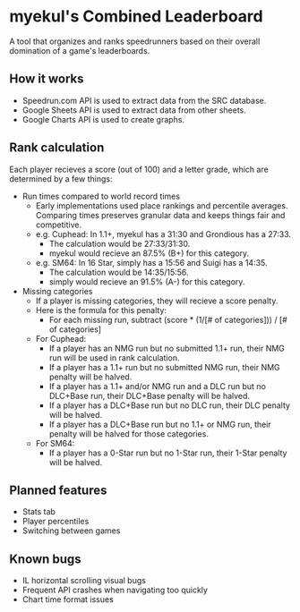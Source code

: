 # myekul's Combined Leaderboard
A tool that organizes and ranks speedrunners based on their overall domination of a game's leaderboards.

## How it works
- Speedrun.com API is used to extract data from the SRC database.
- Google Sheets API is used to extract data from other sheets.
- Google Charts API is used to create graphs.

## Rank calculation
Each player recieves a score (out of 100) and a letter grade, which are determined by a few things:
- Run times compared to world record times
    - Early implementations used place rankings and percentile averages. Comparing times preserves granular data and keeps things fair and competitive.
    - e.g. Cuphead: In 1.1+, myekul has a 31:30 and Grondious has a 27:33.
        - The calculation would be 27:33/31:30.
        - myekul would recieve an 87.5% (B+) for this category.
    - e.g. SM64: In 16 Star, simply has a 15:56 and Suigi has a 14:35.
        - The calculation would be 14:35/15:56.
        - simply would recieve an 91.5% (A-) for this category.
- Missing categories
    - If a player is missing categories, they will recieve a score penalty.
    - Here is the formula for this penalty:
        - For each missing run, subtract (score * (1/[# of categories])) / [# of categories]
    - For Cuphead:
        - If a player has an NMG run but no submitted 1.1+ run, their NMG run will be used in rank calculation.
        - If a player has a 1.1+ run but no submitted NMG run, their NMG penalty will be halved.
        - If a player has a 1.1+ and/or NMG run and a DLC run but no DLC+Base run, their DLC+Base penalty will be halved.
        - If a player has a DLC+Base run but no DLC run, their DLC penalty will be halved.
        - If a player has a DLC+Base run but no 1.1+ or NMG run, their penalty will be halved for those categories.
    - For SM64:
        - If a player has a 0-Star run but no 1-Star run, their 1-Star penalty will be halved.

## Planned features
- Stats tab
- Player percentiles
- Switching between games

## Known bugs
- IL horizontal scrolling visual bugs
- Frequent API crashes when navigating too quickly
- Chart time format issues
<!-- - Stats tab forces percentile -->